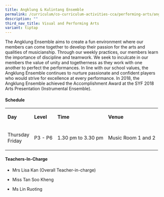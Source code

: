 ```yaml
---
title: Angklung & Kulintang Ensemble
permalink: /curriculum/co-curriculum-activities-cca/performing-arts/angklung-n-kulintang-ensemble/
description: ""
third_nav_title: Visual and Performing Arts
variant: tiptap
---
```

<p>The Angklung Ensemble aims to create a fun environment where our members
can come together to develop their passion for the arts and qualities of
musicianship. Through our weekly practices, our members learn the importance
of discipline and teamwork. We seek to inculcate in our members the value
of unity and togetherness as they work with one another to perfect the
performances. In line with our school values, the Angklung Ensemble continues
to nurture passionate and confident players who would strive for excellence
at every performance. In 2018, the Angklung Ensemble achieved the Accomplishment
Award at the SYF 2018 Arts Presentation (Instrumental Ensemble).</p>
<h4><strong>Schedule</strong></h4>
<table style="minWidth: 100px">
<colgroup>
<col>
<col>
<col>
<col>
</colgroup>
<tbody>
<tr>
<td rowspan="1" colspan="1">
<p><strong>Day</strong>
</p>
</td>
<td rowspan="1" colspan="1">
<p><strong>Level</strong>
</p>
</td>
<td rowspan="1" colspan="1">
<p><strong>Time</strong>
</p>
</td>
<td rowspan="1" colspan="1">
<p><strong>Venue</strong>
</p>
</td>
</tr>
<tr>
<td rowspan="1" colspan="1">
<p>Thursday
<br>Friday</p>
</td>
<td rowspan="1" colspan="1">
<p>P3 - P6</p>
</td>
<td rowspan="1" colspan="1">
<p>1.30 pm to 3.30 pm</p>
</td>
<td rowspan="1" colspan="1">
<p>Music Room 1 and 2</p>
</td>
</tr>
</tbody>
</table>
<h4><strong>Teachers-In-Charge</strong></h4>
<ul data-tight="true" class="tight">
<li>
<p>Mrs Lisa Kan (Overall Teacher-in-charge)</p>
</li>
<li>
<p>Miss Tan Soo Kheng</p>
</li>
<li>
<p>Ms Lin Ruoting</p>
</li>
</ul>
<p></p>